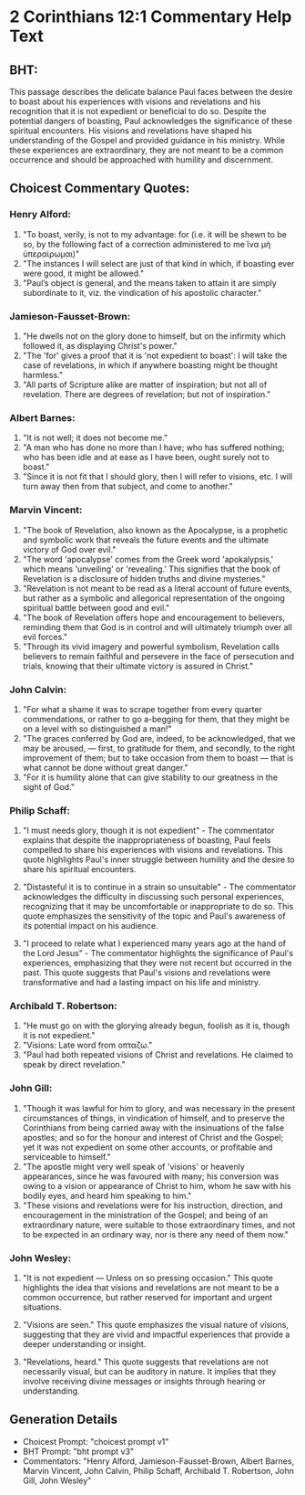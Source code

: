 # 2 Corinthians 12:1 Commentary Help Text

## BHT:
This passage describes the delicate balance Paul faces between the desire to boast about his experiences with visions and revelations and his recognition that it is not expedient or beneficial to do so. Despite the potential dangers of boasting, Paul acknowledges the significance of these spiritual encounters. His visions and revelations have shaped his understanding of the Gospel and provided guidance in his ministry. While these experiences are extraordinary, they are not meant to be a common occurrence and should be approached with humility and discernment.

## Choicest Commentary Quotes:
### Henry Alford:
1. "To boast, verily, is not to my advantage: for (i.e. it will be shewn to be so, by the following fact of a correction administered to me ἵνα μὴ ὑπεραίρωμαι)"
2. "The instances I will select are just of that kind in which, if boasting ever were good, it might be allowed."
3. "Paul’s object is general, and the means taken to attain it are simply subordinate to it, viz. the vindication of his apostolic character."

### Jamieson-Fausset-Brown:
1. "He dwells not on the glory done to himself, but on the infirmity which followed it, as displaying Christ's power."
2. "The 'for' gives a proof that it is 'not expedient to boast': I will take the case of revelations, in which if anywhere boasting might be thought harmless."
3. "All parts of Scripture alike are matter of inspiration; but not all of revelation. There are degrees of revelation; but not of inspiration."

### Albert Barnes:
1. "It is not well; it does not become me."
2. "A man who has done no more than I have; who has suffered nothing; who has been idle and at ease as I have been, ought surely not to boast."
3. "Since it is not fit that I should glory, then I will refer to visions, etc. I will turn away then from that subject, and come to another."

### Marvin Vincent:
1. "The book of Revelation, also known as the Apocalypse, is a prophetic and symbolic work that reveals the future events and the ultimate victory of God over evil."
2. "The word 'apocalypse' comes from the Greek word 'apokalypsis,' which means 'unveiling' or 'revealing.' This signifies that the book of Revelation is a disclosure of hidden truths and divine mysteries."
3. "Revelation is not meant to be read as a literal account of future events, but rather as a symbolic and allegorical representation of the ongoing spiritual battle between good and evil."
4. "The book of Revelation offers hope and encouragement to believers, reminding them that God is in control and will ultimately triumph over all evil forces."
5. "Through its vivid imagery and powerful symbolism, Revelation calls believers to remain faithful and persevere in the face of persecution and trials, knowing that their ultimate victory is assured in Christ."

### John Calvin:
1. "For what a shame it was to scrape together from every quarter commendations, or rather to go a-begging for them, that they might be on a level with so distinguished a man!"
2. "The graces conferred by God are, indeed, to be acknowledged, that we may be aroused, — first, to gratitude for them, and secondly, to the right improvement of them; but to take occasion from them to boast — that is what cannot be done without great danger."
3. "For it is humility alone that can give stability to our greatness in the sight of God."

### Philip Schaff:
1. "I must needs glory, though it is not expedient" - The commentator explains that despite the inappropriateness of boasting, Paul feels compelled to share his experiences with visions and revelations. This quote highlights Paul's inner struggle between humility and the desire to share his spiritual encounters.

2. "Distasteful it is to continue in a strain so unsuitable" - The commentator acknowledges the difficulty in discussing such personal experiences, recognizing that it may be uncomfortable or inappropriate to do so. This quote emphasizes the sensitivity of the topic and Paul's awareness of its potential impact on his audience.

3. "I proceed to relate what I experienced many years ago at the hand of the Lord Jesus" - The commentator highlights the significance of Paul's experiences, emphasizing that they were not recent but occurred in the past. This quote suggests that Paul's visions and revelations were transformative and had a lasting impact on his life and ministry.

### Archibald T. Robertson:
1. "He must go on with the glorying already begun, foolish as it is, though it is not expedient." 
2. "Visions: Late word from οπταζω." 
3. "Paul had both repeated visions of Christ and revelations. He claimed to speak by direct revelation."

### John Gill:
1. "Though it was lawful for him to glory, and was necessary in the present circumstances of things, in vindication of himself, and to preserve the Corinthians from being carried away with the insinuations of the false apostles; and so for the honour and interest of Christ and the Gospel; yet it was not expedient on some other accounts, or profitable and serviceable to himself."
2. "The apostle might very well speak of 'visions' or heavenly appearances, since he was favoured with many; his conversion was owing to a vision or appearance of Christ to him, whom he saw with his bodily eyes, and heard him speaking to him."
3. "These visions and revelations were for his instruction, direction, and encouragement in the ministration of the Gospel; and being of an extraordinary nature, were suitable to those extraordinary times, and not to be expected in an ordinary way, nor is there any need of them now."

### John Wesley:
1. "It is not expedient — Unless on so pressing occasion." This quote highlights the idea that visions and revelations are not meant to be a common occurrence, but rather reserved for important and urgent situations. 

2. "Visions are seen." This quote emphasizes the visual nature of visions, suggesting that they are vivid and impactful experiences that provide a deeper understanding or insight. 

3. "Revelations, heard." This quote suggests that revelations are not necessarily visual, but can be auditory in nature. It implies that they involve receiving divine messages or insights through hearing or understanding.


## Generation Details
- Choicest Prompt: "choicest prompt v1"
- BHT Prompt: "bht prompt v3"
- Commentators: "Henry Alford, Jamieson-Fausset-Brown, Albert Barnes, Marvin Vincent, John Calvin, Philip Schaff, Archibald T. Robertson, John Gill, John Wesley"
